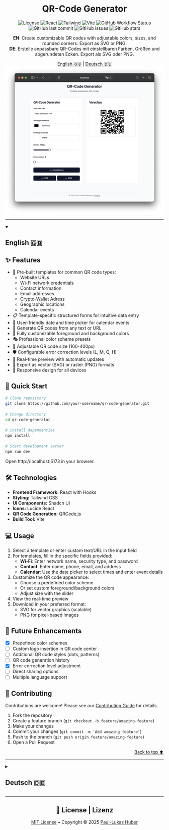 <div align="center">

# QR-Code Generator

![License](https://img.shields.io/badge/license-MIT-blue.svg)
![React](https://img.shields.io/badge/React-18-61DAFB?logo=react)
![Tailwind](https://img.shields.io/badge/Tailwind-3-38B2AC?logo=tailwind-css)
![Vite](https://img.shields.io/badge/Vite-5-646CFF?logo=vite)
![GitHub Workflow Status](https://img.shields.io/github/actions/workflow/status/paullukashuber/qr-code-generator/deploy.yml?logo=github)
![GitHub last commit](https://img.shields.io/github/last-commit/paullukashuber/qr-code-generator)
![GitHub issues](https://img.shields.io/github/issues/paullukashuber/qr-code-generator)
![GitHub stars](https://img.shields.io/github/stars/paullukashuber/qr-code-generator)


**EN**: Create customizable QR codes with adjustable colors, sizes, and rounded corners. Export as SVG or PNG.  
**DE**: Erstelle anpassbare QR-Codes mit einstellbaren Farben, Größen und abgerundeten Ecken. Export als SVG oder PNG.

<div align="center">
  <a href="#-english">English 🇬🇧</a> | 
  <a href="#-deutsch">Deutsch 🇩🇪</a>
</div>

<img src="/public/images/qr-code-generator.png" alt="QR Code Generator Screenshot" width="700px" />

</div>

---

<a id="-english"></a>
<details open>
<summary><h2>English 🇬🇧</h2></summary>

## ✨ Features

- 📝 Pre-built templates for common QR code types:
  - Website URLs
  - Wi-Fi network credentials
  - Contact information
  - Email addresses
  - Crypto-Wallet Adress
  - Geographic locations
  - Calendar events
- 📋 Template-specific structured forms for intuitive data entry
- 📅 User-friendly date and time picker for calendar events
- 📱 Generate QR codes from any text or URL
- 🎨 Fully customizable foreground and background colors
- 🎭 Professional color scheme presets
- 📏 Adjustable QR code size (100-400px)
- 🛡️ Configurable error correction levels (L, M, Q, H)
- 🔄 Real-time preview with automatic updates
- 💾 Export as vector (SVG) or raster (PNG) formats
- 📱 Responsive design for all devices

## 🚀 Quick Start

```bash
# Clone repository
git clone https://github.com/your-username/qr-code-generator.git

# Change directory
cd qr-code-generator

# Install dependencies
npm install

# Start development server
npm run dev
```

Open http://localhost:5173 in your browser.

## 🛠️ Technologies

- **Frontend Framework:** React with Hooks
- **Styling:** Tailwind CSS
- **UI Components:** Shadcn UI
- **Icons:** Lucide React
- **QR Code Generation:** QRCode.js
- **Build Tool:** Vite

## 💻 Usage

1. Select a template or enter custom text/URL in the input field
2. For templates, fill in the specific fields provided:
   - **Wi-Fi**: Enter network name, security type, and password
   - **Contact**: Enter name, phone, email, and address
   - **Calendar**: Use the date picker to select times and enter event details
3. Customize the QR code appearance:
   - Choose a predefined color scheme
   - Or set custom foreground/background colors
   - Adjust size with the slider
4. View the real-time preview
5. Download in your preferred format:
   - SVG for vector graphics (scalable)
   - PNG for pixel-based images

## 🔮 Future Enhancements

- [x] Predefined color schemes
- [ ] Custom logo insertion in QR code center
- [ ] Additional QR code styles (dots, patterns)
- [ ] QR code generation history
- [x] Error correction level adjustment
- [ ] Direct sharing options
- [ ] Multiple language support

## 🤝 Contributing

Contributions are welcome! Please see our [Contributing Guide](CONTRIBUTING.md) for details.

1. Fork the repository
2. Create a feature branch (`git checkout -b feature/amazing-feature`)
3. Make your changes
4. Commit your changes (`git commit -m 'Add amazing feature'`)
5. Push to the branch (`git push origin feature/amazing-feature`)
6. Open a Pull Request

<div align="right"><a href="#-qr-code-generator">Back to top ⬆️</a></div>
</details>

---

<a id="-deutsch"></a>
<details>
<summary><h2>Deutsch 🇩🇪</h2></summary>
## ✨ Funktionen

- 📝 Vorgefertigte Vorlagen für gängige QR-Code-Typen:
  - Website-URLs
  - Anmeldedaten für das Wi-Fi-Netzwerk
  - Kontaktinformationen
  - E-Mail-Adressen
  - Krypto-Wallet-Adresse
  - Geografische Standorte
  - Kalenderereignisse
- 📋 Vorlagenspezifische strukturierte Formulare für die intuitive Dateneingabe
- 📅 Benutzerfreundliche Datums- und Zeitauswahl für Kalenderereignisse
- 📱 Generieren von QR-Codes aus einem beliebigen Text oder einer URL
- 🎨 Vollständig anpassbare Vorder- und Hintergrundfarben
- 🎭 Professionelle Farbschema-Voreinstellungen
- 📏 Einstellbare QR-Code-Größe (100-400px)
- 🛡️ Konfigurierbare Fehlerkorrekturstufen (L, M, Q, H)
- 🔄 Echtzeit-Vorschau mit automatischen Updates
- 💾 Export als Vektor- (SVG) oder Rasterformat (PNG)
- 📱 Responsive Design für alle Geräte

## 🚀 Schnellstart

```bash
# Repository klonen
git clone https://github.com/dein-username/qr-code-generator.git

# Verzeichnis wechseln
cd qr-code-generator

# Abhängigkeiten installieren
npm install

# Entwicklungsserver starten
npm run dev
```

Öffne http://localhost:5173 in deinem Browser.

## 🛠️ Technologien

- **Frontend-Framework:** React mit Hooks
- **Styling:** Tailwind CSS
- **UI-Komponenten:** Shadcn UI
- **Icons:** Lucide React
- **QR-Code-Generierung:** QRCode.js
- **Build-Tool:** Vite

## 💻 Verwendung

1. Wähle eine Vorlage oder gib benutzerdefinierten Text/URL ins Eingabefeld ein
2. Bei Vorlagen fülle die spezifischen Felder aus:
   - **WLAN**: Gib Netzwerkname, Sicherheitstyp und Passwort ein
   - **Kontakt**: Gib Name, Telefon, E-Mail und Adresse ein
   - **Kalender**: Nutze die Datumsauswahl für Termine und gib Ereignisdetails ein
3. Passe das Erscheinungsbild des QR-Codes an:
   - Wähle ein vordefiniertes Farbschema
   - Oder stelle eigene Vordergrund-/Hintergrundfarben ein
   - Stelle die Größe mit dem Schieberegler ein
4. Betrachte die Echtzeit-Vorschau
5. Lade den QR-Code in deinem bevorzugten Format herunter:
   - SVG für Vektorgrafiken (skalierbar)
   - PNG für pixelbasierte Bilder

## 🔮 Zukünftige Erweiterungen

- [x] Vordefinierte Farbschemata
- Benutzerdefiniertes Logo in der Mitte des QR-Codes einfügen
- Zusätzliche QR-Code-Stile (Punkte, Muster)
- [ ] Historie der QR-Code-Erzeugung
- [x] Anpassung der Fehlerkorrekturstufe
- [ ] Direkte Freigabeoptionen
- [ ] Unterstützung mehrerer Sprachen

## 🤝 Mitwirken

Beiträge sind willkommen! Du kannst:

1. Das Repository forken
2. Einen Feature-Branch erstellen (`git checkout -b feature/tolle-funktion`)
3. Deine Änderungen committen (`git commit -m 'Füge tolle Funktion hinzu'`)
4. Zum Branch pushen (`git push origin feature/tolle-funktion`)
5. Einen Pull Request öffnen

<div align="right"><a href="#-qr-code-generator">Zurück nach oben ⬆️</a></div>
</details>

---

<div align="center">

## 📄 License | Lizenz

[MIT License](LICENSE) • Copyright © 2025 [Paul-Lukas Huber](https://github.com/paullukashuber)

</div>
